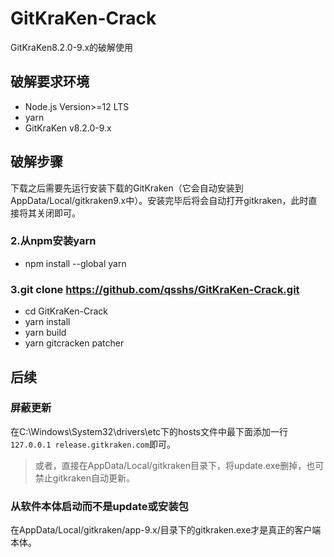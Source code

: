 # GitKraKen-Crack
GitKraKen8.2.0-9.x的破解使用

## 破解要求环境
- Node.js Version>=12 LTS
- yarn
- GitKraKen v8.2.0-9.x

## 破解步骤

下载之后需要先运行安装下载的GitKraken（它会自动安装到AppData/Local/gitkraken9.x中）。安装完毕后将会自动打开gitkraken，此时直接将其关闭即可。
### 2.从npm安装yarn
- npm install --global yarn
### 3.git clone https://github.com/qsshs/GitKraKen-Crack.git
- cd GitKraKen-Crack
- yarn install
- yarn build
- yarn gitcracken patcher


## 后续
### 屏蔽更新
在C:\Windows\System32\drivers\etc下的hosts文件中最下面添加一行`127.0.0.1 release.gitkraken.com`即可。
> 或者，直接在AppData/Local/gitkraken目录下，将update.exe删掉，也可禁止gitkraken自动更新。  

### 从软件本体启动而不是update或安装包
在AppData/Local/gitkraken/app-9.x/目录下的gitkraken.exe才是真正的客户端本体。  
